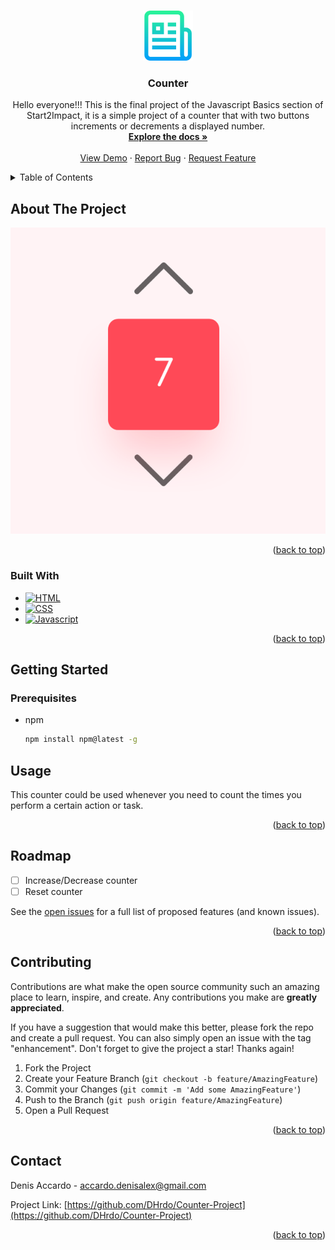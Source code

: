 <!-- Improved compatibility of back to top link: See: https://github.com/othneildrew/Best-README-Template/pull/73 -->
<a name="readme-top"></a>

<!-- PROJECT LOGO -->
<br />
<div align="center">
  <a href="https://github.com/DHrdo/Counter-Project">
    <img src="assets/images/logo.png" alt="Logo" width="80" height="80">
  </a>

<h3 align="center">Counter</h3>

  <p align="center">
        Hello everyone!!! This is the final project of the Javascript Basics section of Start2Impact, it is a simple project of a counter that with two buttons increments or decrements a displayed number.
    <br />
    <a href="https://github.com/DHrdo/Counter-Project"><strong>Explore the docs »</strong></a>
    <br />
    <br />
    <a href="https://github.com/DHrdo/Counter-Project">View Demo</a>
    ·
    <a href="https://github.com/DHrdo/Counter-Project/issues">Report Bug</a>
    ·
    <a href="https://github.com/DHrdo/Counter-Project/issues">Request Feature</a>
  </p>
</div>



<!-- TABLE OF CONTENTS -->
<details>
  <summary>Table of Contents</summary>
  <ol>
    <li>
      <a href="#about-the-project">About The Project</a>
      <ul>
        <li><a href="#built-with">Built With</a></li>
      </ul>
    </li>
    <li>
      <a href="#getting-started">Getting Started</a>
      <ul>
        <li><a href="#prerequisites">Prerequisites</a></li>
        <li><a href="#installation">Installation</a></li>
      </ul>
    </li>
    <li><a href="#usage">Usage</a></li>
    <li><a href="#roadmap">Roadmap</a></li>
    <li><a href="#contributing">Contributing</a></li>
    <li><a href="#license">License</a></li>
    <li><a href="#contact">Contact</a></li>
    <li><a href="#acknowledgments">Acknowledgments</a></li>
  </ol>
</details>



<!-- ABOUT THE PROJECT -->
## About The Project

[![Product Name Screen Shot][product-screenshot]](https://counter-project-mu.vercel.app)


<p align="right">(<a href="#readme-top">back to top</a>)</p>



### Built With

* [![HTML][html.com]][Html-url]
* [![CSS][css.com]][css-url]
* [![Javascript][Javascript.com]][Javascript-url]

<p align="right">(<a href="#readme-top">back to top</a>)</p>



<!-- GETTING STARTED -->
## Getting Started
### Prerequisites

* npm
  ```sh
  npm install npm@latest -g
  ```



<!-- USAGE EXAMPLES -->
## Usage

This counter could be used whenever you need to count the times you perform a certain action or task.


<p align="right">(<a href="#readme-top">back to top</a>)</p>



<!-- ROADMAP -->
## Roadmap

- [ ] Increase/Decrease counter
- [ ] Reset counter

See the [open issues](https://github.com/DHrdo/Counter-Project/issues) for a full list of proposed features (and known issues).

<p align="right">(<a href="#readme-top">back to top</a>)</p>



<!-- CONTRIBUTING -->
## Contributing

Contributions are what make the open source community such an amazing place to learn, inspire, and create. Any contributions you make are **greatly appreciated**.

If you have a suggestion that would make this better, please fork the repo and create a pull request. You can also simply open an issue with the tag "enhancement".
Don't forget to give the project a star! Thanks again!

1. Fork the Project
2. Create your Feature Branch (`git checkout -b feature/AmazingFeature`)
3. Commit your Changes (`git commit -m 'Add some AmazingFeature'`)
4. Push to the Branch (`git push origin feature/AmazingFeature`)
5. Open a Pull Request


<p align="right">(<a href="#readme-top">back to top</a>)</p>



<!-- CONTACT -->
## Contact

Denis Accardo - accardo.denisalex@gmail.com

Project Link: [https://github.com/DHrdo/Counter-Project](https://github.com/DHrdo/Counter-Project)

<p align="right">(<a href="#readme-top">back to top</a>)</p>



<!-- MARKDOWN LINKS & IMAGES -->
<!-- https://www.markdownguide.org/basic-syntax/#reference-style-links -->
[contributors-shield]: https://img.shields.io/github/contributors/DHrdo/Counter-Project.svg?style=for-the-badge
[contributors-url]: https://github.com/DHrdo/Counter-Project/graphs/contributors
[forks-shield]: https://img.shields.io/github/forks/DHrdo/Counter-Project.svg?style=for-the-badge
[forks-url]: https://github.com/DHrdo/Counter-Project/network/members
[stars-shield]: https://img.shields.io/github/stars/DHrdo/Counter-Project.svg?style=for-the-badge
[stars-url]: https://github.com/DHrdo/Counter-Project/stargazers
[issues-shield]: https://img.shields.io/github/issues/DHrdo/Counter-Project.svg?style=for-the-badge
[issues-url]: https://github.com/DHrdo/Counter-Project/issues
[license-shield]: https://img.shields.io/github/license/DHrdo/Counter-Project.svg?style=for-the-badge
[license-url]: https://github.com/DHrdo/Counter-Project/blob/master/LICENSE.txt
[linkedin-shield]: https://img.shields.io/badge/-LinkedIn-black.svg?style=for-the-badge&logo=linkedin&colorB=555
[linkedin-url]: https://www.linkedin.com/in/denis-accardo-806907135/
[product-screenshot]: /assets/images/project-screenshot.png
[Next.js]: https://img.shields.io/badge/next.js-000000?style=for-the-badge&logo=nextdotjs&logoColor=white
[Next-url]: https://nextjs.org/
[React.js]: https://img.shields.io/badge/React-20232A?style=for-the-badge&logo=react&logoColor=61DAFB
[React-url]: https://reactjs.org/
[Vue.js]: https://img.shields.io/badge/Vue.js-35495E?style=for-the-badge&logo=vuedotjs&logoColor=4FC08D
[Vue-url]: https://vuejs.org/
[Javascript.com]: https://img.shields.io/badge/JavaScript-323330?style=for-the-badge&logo=javascript&logoColor=F7DF1E
[Javascript-url]: https://javascript.com/
[html.com]: https://img.shields.io/badge/HTML5-E34F26?style=for-the-badge&logo=html5&logoColor=white
[html-url]: https://www.w3.org
[css.com]: https://img.shields.io/badge/CSS3-1572B6?style=for-the-badge&logo=css3&logoColor=white
[css-url]: https://www.w3.org
[Angular.io]: https://img.shields.io/badge/Angular-DD0031?style=for-the-badge&logo=angular&logoColor=white
[Angular-url]: https://angular.io/
[Svelte.dev]: https://img.shields.io/badge/Svelte-4A4A55?style=for-the-badge&logo=svelte&logoColor=FF3E00
[Svelte-url]: https://svelte.dev/
[Laravel.com]: https://img.shields.io/badge/Laravel-FF2D20?style=for-the-badge&logo=laravel&logoColor=white
[Laravel-url]: https://laravel.com
[Bootstrap.com]: https://img.shields.io/badge/Bootstrap-563D7C?style=for-the-badge&logo=bootstrap&logoColor=white
[Bootstrap-url]: https://getbootstrap.com
[JQuery.com]: https://img.shields.io/badge/jQuery-0769AD?style=for-the-badge&logo=jquery&logoColor=white
[JQuery-url]: https://jquery.com 

